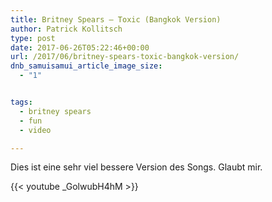 ```yaml
---
title: Britney Spears – Toxic (Bangkok Version)
author: Patrick Kollitsch
type: post
date: 2017-06-26T05:22:46+00:00
url: /2017/06/britney-spears-toxic-bangkok-version/
dnb_samuisamui_article_image_size:
  - "1"


tags:
  - britney spears
  - fun
  - video

---
```

Dies ist eine sehr viel bessere Version des Songs. Glaubt mir.

{{< youtube _GolwubH4hM >}}
